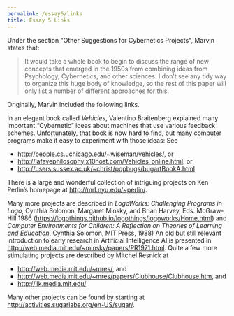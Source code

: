```yaml
---
permalink: /essay6/links
title: Essay 5 Links
---
```


Under the section "Other Suggestions for Cybernetics Projects", Marvin states
that:

> It would take a whole book to begin to discuss the range of new concepts that
> emerged in the 1950s from combining ideas from Psychology, Cybernetics, and
> other sciences.  I don’t see any tidy way to organize this huge body of
> knowledge, so the rest of this paper will only list a number of different
> approaches for this.

Originally, Marvin included the following links.

In an elegant book called _Vehicles_, Valentino Braitenberg explained many
important “Cybernetic” ideas about machines that use various feedback schemes.
Unfortunately, that book is now hard to find, but many computer programs make it
easy to experiment with those ideas: See

* <http://people.cs.uchicago.edu/~wiseman/vehicles/>, or
* <http://lafavephilosophy.x10host.com/Vehicles_online.html>. or
* <http://users.sussex.ac.uk/~christ/popbugs/bugartBookA.html>

There is a large and wonderful collection of intriguing projects on Ken Perlin’s
homepage at <http://mrl.nyu.edu/~perlin/>.

Many more projects are described in _LogoWorks: Challenging Programs in Logo_,
Cynthia Solomon, Margaret Minsky, and Brian Harvey, Eds. McGraw-Hill 1986
(<https://logothings.github.io/logothings/logoworks/Home.html>) and _Computer
Environments for Children: A Reflection on Theories of Learning and Education_,
Cynthia Solomon, MIT Press, 1988) An old but still relevant introduction to
early research in Artificial Intelligence AI is presented in
<http://web.media.mit.edu/~minsky/papers/PR1971.html>. Quite a few more
stimulating projects are described by Mitchel Resnick at

* <http://web.media.mit.edu/~mres/>, and
* <http://web.media.mit.edu/~mres/papers/Clubhouse/Clubhouse.htm>, and
* <http://llk.media.mit.edu/>

Many other projects can be found by starting at
<http://activities.sugarlabs.org/en-US/sugar/>.
